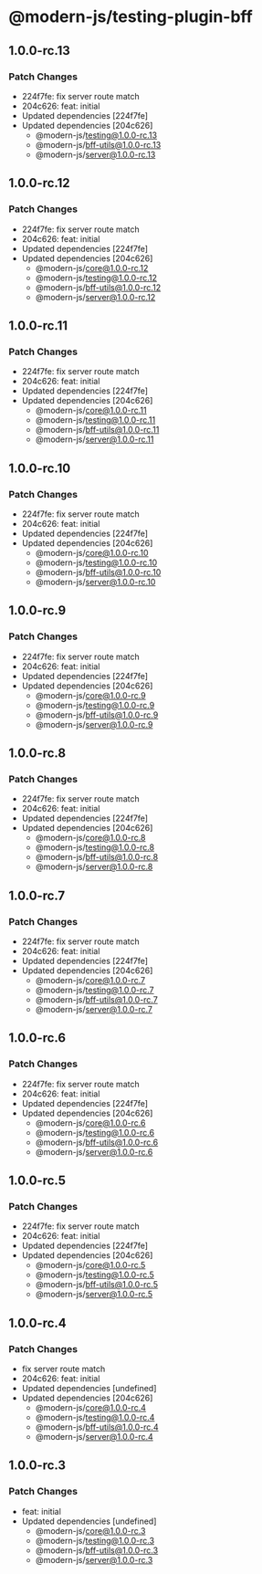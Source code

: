 # @modern-js/testing-plugin-bff

## 1.0.0-rc.13

### Patch Changes

- 224f7fe: fix server route match
- 204c626: feat: initial
- Updated dependencies [224f7fe]
- Updated dependencies [204c626]
  - @modern-js/testing@1.0.0-rc.13
  - @modern-js/bff-utils@1.0.0-rc.13
  - @modern-js/server@1.0.0-rc.13

## 1.0.0-rc.12

### Patch Changes

- 224f7fe: fix server route match
- 204c626: feat: initial
- Updated dependencies [224f7fe]
- Updated dependencies [204c626]
  - @modern-js/core@1.0.0-rc.12
  - @modern-js/testing@1.0.0-rc.12
  - @modern-js/bff-utils@1.0.0-rc.12
  - @modern-js/server@1.0.0-rc.12

## 1.0.0-rc.11

### Patch Changes

- 224f7fe: fix server route match
- 204c626: feat: initial
- Updated dependencies [224f7fe]
- Updated dependencies [204c626]
  - @modern-js/core@1.0.0-rc.11
  - @modern-js/testing@1.0.0-rc.11
  - @modern-js/bff-utils@1.0.0-rc.11
  - @modern-js/server@1.0.0-rc.11

## 1.0.0-rc.10

### Patch Changes

- 224f7fe: fix server route match
- 204c626: feat: initial
- Updated dependencies [224f7fe]
- Updated dependencies [204c626]
  - @modern-js/core@1.0.0-rc.10
  - @modern-js/testing@1.0.0-rc.10
  - @modern-js/bff-utils@1.0.0-rc.10
  - @modern-js/server@1.0.0-rc.10

## 1.0.0-rc.9

### Patch Changes

- 224f7fe: fix server route match
- 204c626: feat: initial
- Updated dependencies [224f7fe]
- Updated dependencies [204c626]
  - @modern-js/core@1.0.0-rc.9
  - @modern-js/testing@1.0.0-rc.9
  - @modern-js/bff-utils@1.0.0-rc.9
  - @modern-js/server@1.0.0-rc.9

## 1.0.0-rc.8

### Patch Changes

- 224f7fe: fix server route match
- 204c626: feat: initial
- Updated dependencies [224f7fe]
- Updated dependencies [204c626]
  - @modern-js/core@1.0.0-rc.8
  - @modern-js/testing@1.0.0-rc.8
  - @modern-js/bff-utils@1.0.0-rc.8
  - @modern-js/server@1.0.0-rc.8

## 1.0.0-rc.7

### Patch Changes

- 224f7fe: fix server route match
- 204c626: feat: initial
- Updated dependencies [224f7fe]
- Updated dependencies [204c626]
  - @modern-js/core@1.0.0-rc.7
  - @modern-js/testing@1.0.0-rc.7
  - @modern-js/bff-utils@1.0.0-rc.7
  - @modern-js/server@1.0.0-rc.7

## 1.0.0-rc.6

### Patch Changes

- 224f7fe: fix server route match
- 204c626: feat: initial
- Updated dependencies [224f7fe]
- Updated dependencies [204c626]
  - @modern-js/core@1.0.0-rc.6
  - @modern-js/testing@1.0.0-rc.6
  - @modern-js/bff-utils@1.0.0-rc.6
  - @modern-js/server@1.0.0-rc.6

## 1.0.0-rc.5

### Patch Changes

- 224f7fe: fix server route match
- 204c626: feat: initial
- Updated dependencies [224f7fe]
- Updated dependencies [204c626]
  - @modern-js/core@1.0.0-rc.5
  - @modern-js/testing@1.0.0-rc.5
  - @modern-js/bff-utils@1.0.0-rc.5
  - @modern-js/server@1.0.0-rc.5

## 1.0.0-rc.4

### Patch Changes

- fix server route match
- 204c626: feat: initial
- Updated dependencies [undefined]
- Updated dependencies [204c626]
  - @modern-js/core@1.0.0-rc.4
  - @modern-js/testing@1.0.0-rc.4
  - @modern-js/bff-utils@1.0.0-rc.4
  - @modern-js/server@1.0.0-rc.4

## 1.0.0-rc.3

### Patch Changes

- feat: initial
- Updated dependencies [undefined]
  - @modern-js/core@1.0.0-rc.3
  - @modern-js/testing@1.0.0-rc.3
  - @modern-js/bff-utils@1.0.0-rc.3
  - @modern-js/server@1.0.0-rc.3
